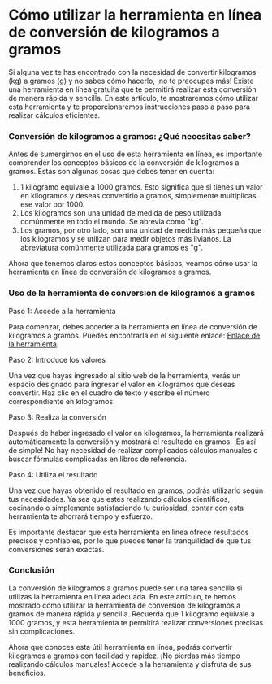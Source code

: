 Cómo utilizar la herramienta en línea de conversión de kilogramos a gramos
==========================================================================

Si alguna vez te has encontrado con la necesidad de convertir kilogramos (kg) a gramos (g) y no sabes cómo hacerlo, ¡no te preocupes más! Existe una herramienta en línea gratuita que te permitirá realizar esta conversión de manera rápida y sencilla. En este artículo, te mostraremos cómo utilizar esta herramienta y te proporcionaremos instrucciones paso a paso para realizar cálculos eficientes.

### Conversión de kilogramos a gramos: ¿Qué necesitas saber?

Antes de sumergirnos en el uso de esta herramienta en línea, es importante comprender los conceptos básicos de la conversión de kilogramos a gramos. Estas son algunas cosas que debes tener en cuenta:

1. 1 kilogramo equivale a 1000 gramos. Esto significa que si tienes un valor en kilogramos y deseas convertirlo a gramos, simplemente multiplicas ese valor por 1000.
2. Los kilogramos son una unidad de medida de peso utilizada comúnmente en todo el mundo. Se abrevia como "kg".
3. Los gramos, por otro lado, son una unidad de medida más pequeña que los kilogramos y se utilizan para medir objetos más livianos. La abreviatura comúnmente utilizada para gramos es "g".

Ahora que tenemos claros estos conceptos básicos, veamos cómo usar la herramienta en línea de conversión de kilogramos a gramos.

### Uso de la herramienta de conversión de kilogramos a gramos

Paso 1: Accede a la herramienta

Para comenzar, debes acceder a la herramienta en línea de conversión de kilogramos a gramos. Puedes encontrarla en el siguiente enlace: [Enlace de la herramienta](https://www.onlinecalculatorsfree.com/es/convert/kilograms-to-grams.html).

Paso 2: Introduce los valores

Una vez que hayas ingresado al sitio web de la herramienta, verás un espacio designado para ingresar el valor en kilogramos que deseas convertir. Haz clic en el cuadro de texto y escribe el número correspondiente en kilogramos.

Paso 3: Realiza la conversión

Después de haber ingresado el valor en kilogramos, la herramienta realizará automáticamente la conversión y mostrará el resultado en gramos. ¡Es así de simple! No hay necesidad de realizar complicados cálculos manuales o buscar fórmulas complicadas en libros de referencia.

Paso 4: Utiliza el resultado

Una vez que hayas obtenido el resultado en gramos, podrás utilizarlo según tus necesidades. Ya sea que estés realizando cálculos científicos, cocinando o simplemente satisfaciendo tu curiosidad, contar con esta herramienta te ahorrará tiempo y esfuerzo.

Es importante destacar que esta herramienta en línea ofrece resultados precisos y confiables, por lo que puedes tener la tranquilidad de que tus conversiones serán exactas.

### Conclusión

La conversión de kilogramos a gramos puede ser una tarea sencilla si utilizas la herramienta en línea adecuada. En este artículo, te hemos mostrado cómo utilizar la herramienta de conversión de kilogramos a gramos de manera rápida y sencilla. Recuerda que 1 kilogramo equivale a 1000 gramos, y esta herramienta te permitirá realizar conversiones precisas sin complicaciones.

Ahora que conoces esta útil herramienta en línea, podrás convertir kilogramos a gramos con facilidad y rapidez. ¡No pierdas más tiempo realizando cálculos manuales! Accede a la herramienta y disfruta de sus beneficios.